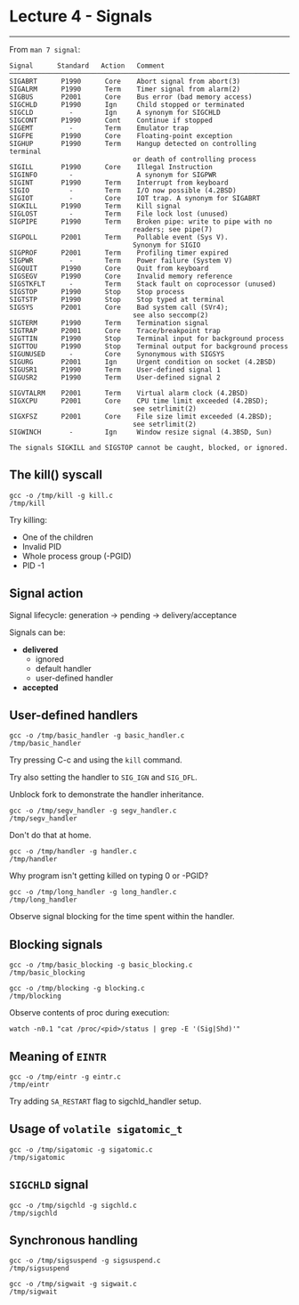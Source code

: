 # Lecture 4 - Signals

---

From `man 7 signal`:

```text
Signal      Standard   Action   Comment
────────────────────────────────────────────────────────────────────────
SIGABRT      P1990      Core    Abort signal from abort(3)
SIGALRM      P1990      Term    Timer signal from alarm(2)
SIGBUS       P2001      Core    Bus error (bad memory access)
SIGCHLD      P1990      Ign     Child stopped or terminated
SIGCLD         -        Ign     A synonym for SIGCHLD
SIGCONT      P1990      Cont    Continue if stopped
SIGEMT         -        Term    Emulator trap
SIGFPE       P1990      Core    Floating-point exception
SIGHUP       P1990      Term    Hangup detected on controlling terminal
                               or death of controlling process
SIGILL       P1990      Core    Illegal Instruction
SIGINFO        -                A synonym for SIGPWR
SIGINT       P1990      Term    Interrupt from keyboard
SIGIO          -        Term    I/O now possible (4.2BSD)
SIGIOT         -        Core    IOT trap. A synonym for SIGABRT
SIGKILL      P1990      Term    Kill signal
SIGLOST        -        Term    File lock lost (unused)
SIGPIPE      P1990      Term    Broken pipe: write to pipe with no
                               readers; see pipe(7)
SIGPOLL      P2001      Term    Pollable event (Sys V).
                               Synonym for SIGIO
SIGPROF      P2001      Term    Profiling timer expired
SIGPWR         -        Term    Power failure (System V)
SIGQUIT      P1990      Core    Quit from keyboard
SIGSEGV      P1990      Core    Invalid memory reference
SIGSTKFLT      -        Term    Stack fault on coprocessor (unused)
SIGSTOP      P1990      Stop    Stop process
SIGTSTP      P1990      Stop    Stop typed at terminal
SIGSYS       P2001      Core    Bad system call (SVr4);
                               see also seccomp(2)
SIGTERM      P1990      Term    Termination signal
SIGTRAP      P2001      Core    Trace/breakpoint trap
SIGTTIN      P1990      Stop    Terminal input for background process
SIGTTOU      P1990      Stop    Terminal output for background process
SIGUNUSED      -        Core    Synonymous with SIGSYS
SIGURG       P2001      Ign     Urgent condition on socket (4.2BSD)
SIGUSR1      P1990      Term    User-defined signal 1
SIGUSR2      P1990      Term    User-defined signal 2

SIGVTALRM    P2001      Term    Virtual alarm clock (4.2BSD)
SIGXCPU      P2001      Core    CPU time limit exceeded (4.2BSD);
                               see setrlimit(2)
SIGXFSZ      P2001      Core    File size limit exceeded (4.2BSD);
                               see setrlimit(2)
SIGWINCH       -        Ign     Window resize signal (4.3BSD, Sun)
```

```text
The signals SIGKILL and SIGSTOP cannot be caught, blocked, or ignored.
```

## The kill() syscall

```shell
gcc -o /tmp/kill -g kill.c
/tmp/kill
```

Try killing:
* One of the children
* Invalid PID
* Whole process group (-PGID)
* PID -1

## Signal action

Signal lifecycle: generation -> pending -> delivery/acceptance

Signals can be:

* **delivered**
  * ignored
  * default handler
  * user-defined handler
* **accepted**

## User-defined handlers

```shell
gcc -o /tmp/basic_handler -g basic_handler.c
/tmp/basic_handler
```

Try pressing C-c and using the `kill` command.

Try also setting the handler to `SIG_IGN` and `SIG_DFL`.

Unblock fork to demonstrate the handler inheritance.

```shell
gcc -o /tmp/segv_handler -g segv_handler.c
/tmp/segv_handler
```

Don't do that at home.

```shell
gcc -o /tmp/handler -g handler.c
/tmp/handler
```

Why program isn't getting killed on typing 0 or -PGID?

```shell
gcc -o /tmp/long_handler -g long_handler.c
/tmp/long_handler
```

Observe signal blocking for the time spent within the handler.

## Blocking signals

```shell
gcc -o /tmp/basic_blocking -g basic_blocking.c
/tmp/basic_blocking
```

```shell
gcc -o /tmp/blocking -g blocking.c
/tmp/blocking
```

Observe contents of proc during execution:

```shell
watch -n0.1 "cat /proc/<pid>/status | grep -E '(Sig|Shd)'"
```

## Meaning of `EINTR`

```shell
gcc -o /tmp/eintr -g eintr.c
/tmp/eintr
```
Try adding `SA_RESTART` flag to sigchld_handler setup.

## Usage of `volatile sigatomic_t`

```shell
gcc -o /tmp/sigatomic -g sigatomic.c
/tmp/sigatomic
```

## `SIGCHLD` signal

```shell
gcc -o /tmp/sigchld -g sigchld.c
/tmp/sigchld
```

## Synchronous handling

```shell
gcc -o /tmp/sigsuspend -g sigsuspend.c
/tmp/sigsuspend
```

```shell
gcc -o /tmp/sigwait -g sigwait.c
/tmp/sigwait
```
